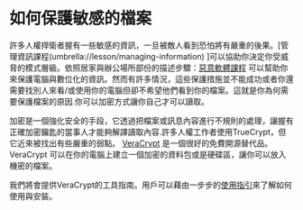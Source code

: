 [Title]: # (如何保護敏感檔案)
[Difficulty]: # (進階)
[Order]: # (0)

# 如何保護敏感的檔案

許多人權捍衛者握有一些敏感的資訊，一旦被敵人看到恐怕將有嚴重的後果。[管理資訊課程(umbrella://lesson/managing-information) ]可以協助你決定你受威脅的模式層級。依照居家與辦公場所部份的描述步驟：[惡意軟體課程](umbrella://lesson/malware) 可以幫助你來保護電腦與數位化的資訊。然而有許多情況，這些保護措施並不能成功或者你還需要找別人來看/或使用你的電腦但卻不希望他們看到你的檔案。這就是你為何需要保護檔案的原因.你可以加密方式讓你自己才可以讀取。

加密是一個強化安全的手段，它透過把檔案或訊息內容進行不規則的處理，讓握有正確加密鑰匙的當事人才能夠解譯讀取內容.許多人權工作者使用TrueCrypt，但它近來被找出有些嚴重的弱點。 [VeraCrypt](https://veracrypt.codeplex.com/wikipage?title=Downloads) 是一個很好的免費開源替代品。 VeraCrypt 可以在你的電腦上建立一個加密的資料包或是硬碟區，讓你可以放入機密的檔案。

我們將會提供VeraCrypt的工具指南。用戶可以藉由一步步的[使用指引](https://veracrypt.codeplex.com/wikipage?title=Beginner%27s%20Tutorial)來了解如何使用與安裝。